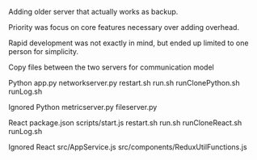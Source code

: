 Adding older server that actually works as backup.

Priority was focus on core features necessary over adding overhead. 

Rapid development was not exactly in mind, but ended up limited to one person for simplicity.

Copy files between the two servers for communication model

Python
app.py
networkserver.py
restart.sh
run.sh
runClonePython.sh
runLog.sh

Ignored Python
metricserver.py
fileserver.py

React
package.json
scripts/start.js
restart.sh
run.sh
runCloneReact.sh
runLog.sh

Ignored React
src/AppService.js
src/components/ReduxUtilFunctions.js

